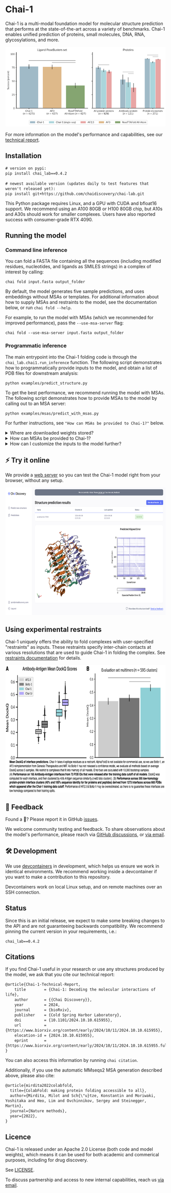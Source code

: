 # Chai-1

Chai-1 is a multi-modal foundation model for molecular structure prediction that performs at the state-of-the-art across a variety of benchmarks. Chai-1 enables unified prediction of proteins, small molecules, DNA, RNA, glycosylations, and more.

<p align="center">
    <img src='https://github.com/chaidiscovery/chai-lab/blob/main/assets/performance_barplot.png' >
</p>

For more information on the model's performance and capabilities, see our [technical report](https://www.biorxiv.org/content/10.1101/2024.10.10.615955).

## Installation

```shell
# version on pypi:
pip install chai_lab==0.4.2

# newest available version (updates daily to test features that weren't released yet):
pip install git+https://github.com/chaidiscovery/chai-lab.git
```

This Python package requires Linux, and a GPU with CUDA and bfloat16 support. We recommend using an A100 80GB or H100 80GB chip, but A10s and A30s should work for smaller complexes. Users have also reported success with consumer-grade RTX 4090.

## Running the model

### Command line inference

You can fold a FASTA file containing all the sequences (including modified residues, nucleotides, and ligands as SMILES strings) in a complex of interest by calling:
```shell
chai fold input.fasta output_folder
```

By default, the model generates five sample predictions, and uses embeddings without MSAs or templates. For additional information about how to supply MSAs and restraints to the model, see the documentation below, or run `chai fold --help`.

For example, to run the model with MSAs (which we recommended for improved performance), pass the `--use-msa-server` flag:

```shell
chai fold --use-msa-server input.fasta output_folder
```

### Programmatic inference

The main entrypoint into the Chai-1 folding code is through the `chai_lab.chai1.run_inference` function. The following script demonstrates how to programmatically provide inputs to the model, and obtain a list of PDB files for downstream analysis:

```shell
python examples/predict_structure.py
```

To get the best performance, we recommend running the model with MSAs. The following script demonstrates how to provide MSAs to the model by calling out to an MSA server:

```shell
python examples/msas/predict_with_msas.py
```

For further instructions, see `"How can MSAs be provided to Chai-1?"` below.

<details>
<summary>Where are downloaded weights stored?</summary>
<p markdown="1">
By default, weights are automatically downloaded and stored in <package_root>/downloads (usually that's within site-packages).
In cases where you want to control the download location (e.g. on a mounted drive in Docker), you can use the CHAI_DOWNLOADS_DIR envvar to control the download location. For example:

```bash
CHAI_DOWNLOADS_DIR=/tmp/downloads python ./examples/predict_structure.py 
```
</p>
</details>

<details>
<summary>How can MSAs be provided to Chai-1?</summary>
<p markdown="1">

Chai-1 supports MSAs provided as an `aligned.pqt` file. This file format is similar to an `a3m` file, but has additional columns that provide metadata like the source database and sequence pairing keys. We provide code to convert `a3m` files to `aligned.pqt` files. For more information on how to provide MSAs to Chai-1, see [this documentation](examples/msas/README.md).

For user convenience, we also support automatic MSA generation via the ColabFold [MMseqs2](https://github.com/soedinglab/MMseqs2) server via the `--msa-server` flag. As detailed in the ColabFold [repository](https://github.com/sokrypton/ColabFold), please keep in mind that this is a shared resource. Note that the results reported in our preprint and the webserver use a different MSA search strategy than MMseqs2, though we expect results to be broadly similar.

</p>
</details>

<details>
<summary>How can I customize the inputs to the model further?</summary>
<p markdown="1">

For more advanced use cases, we also expose the `chai_lab.chai1.run_folding_on_context`, which allows users to construct an `AllAtomFeatureContext` manually. This allows users to specify their own templates, MSAs, embeddings, and constraints. We currently provide an example of how to construct an embeddings context as well as an MSA context, and will be releasing helper methods to build template contexts soon.

</p>
</details>

## ⚡ Try it online

We provide a [web server](https://lab.chaidiscovery.com) so you can test the Chai-1 model right from your browser, without any setup.

<p align="center">
    <img src='assets/chailab_online_screenshot.png' height=400 >
</p>

## Using experimental restraints
Chai-1 uniquely offers the ability to fold complexes with user-specified "restraints" as inputs. These restraints specify inter-chain contacts at various resolutions that are used to guide Chai-1 in folding the complex. See [restraints documentation](examples/restraints/README.md) for details.

<p align="center">
    <img src='assets/chailab_restraints_screenshot.png' height=400 >
</p>

## 💬 Feedback

Found a 🐞? Please report it in GitHub [issues](https://github.com/chaidiscovery/chai-lab/issues).

We welcome community testing and feedback. To share observations about the model's performance, please reach via [GitHub discussions](https://github.com/chaidiscovery/chai-lab/discussions), or [via email](mailto:feedback@chaidiscovery.com).

## 🛠️ Development

We use [devcontainers](https://code.visualstudio.com/docs/devcontainers/containers) in development, which helps us ensure we work in identical environments. We recommend working inside a devcontainer if you want to make a contribution to this repository.

Devcontainers work on local Linux setup, and on remote machines over an SSH connection.

## Status

Since this is an initial release, we expect to make some breaking changes to the API and are not guaranteeing backwards compatibility. We recommend pinning the current version in your requirements, i.e.:

```
chai_lab==0.4.2
```

## Citations

If you find Chai-1 useful in your research or use any structures produced by the model, we ask that you cite our technical report:

```
@article{Chai-1-Technical-Report,
	title        = {Chai-1: Decoding the molecular interactions of life},
	author       = {{Chai Discovery}},
	year         = 2024,
	journal      = {bioRxiv},
	publisher    = {Cold Spring Harbor Laboratory},
	doi          = {10.1101/2024.10.10.615955},
	url          = {https://www.biorxiv.org/content/early/2024/10/11/2024.10.10.615955},
	elocation-id = {2024.10.10.615955},
	eprint       = {https://www.biorxiv.org/content/early/2024/10/11/2024.10.10.615955.full.pdf}
}
```

You can also access this information by running `chai citation`.

Additionally, if you use the automatic MMseqs2 MSA generation described above, please also cite:

```
@article{mirdita2022colabfold,
  title={ColabFold: making protein folding accessible to all},
  author={Mirdita, Milot and Sch{\"u}tze, Konstantin and Moriwaki, Yoshitaka and Heo, Lim and Ovchinnikov, Sergey and Steinegger, Martin},
  journal={Nature methods},
  year={2022},
}
```


## Licence 

Chai-1 is released under an Apache 2.0 License (both code and model weights), which means it can be used for both academic and commerical purposes, including for drug discovery.

See [LICENSE](LICENSE).

To discuss partnership and access to new internal capabilities, reach us [via email](mailto:partnerships@chaidiscovery.com).
